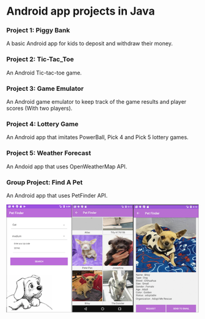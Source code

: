 # Android app projects in Java <br>

### Project 1: Piggy Bank <br>
A basic Android app for kids to deposit and withdraw their money. <br>

### Project 2: Tic-Tac_Toe <br>
An Android Tic-tac-toe game. <br>

### Project 3: Game Emulator <br>
An Android game emulator to keep track of the game results and player scores (With two players). <br>

### Project 4: Lottery Game <br>
An Android app that imitates PowerBall, Pick 4 and Pick 5 lottery games. <br>

### Project 5: Weather Forecast <br>
An Andoid app that uses OpenWeatherMap API. <br>

### Group Project: Find A Pet <br>
An Android app that uses PetFinder API. <br>

![Alt text](https://github.com/DeryaKurin/Android-apps/blob/main/Final%20Group%20Project/findapet.png "Find a pet")
